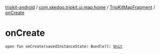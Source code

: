 [tripkit-android](../../index.md) / [com.skedgo.tripkit.ui.map.home](../index.md) / [TripKitMapFragment](index.md) / [onCreate](./on-create.md)

# onCreate

`open fun onCreate(savedInstanceState: Bundle?): `[`Unit`](https://kotlinlang.org/api/latest/jvm/stdlib/kotlin/-unit/index.html)